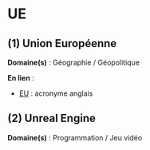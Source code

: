 # UE

## (1) Union Européenne

**Domaine(s)** : Géographie / Géopolitique

**En lien** :

+ [EU](../E/eu.md) : acronyme anglais

## (2) Unreal Engine

**Domaine(s)** : Programmation / Jeu vidéo
